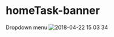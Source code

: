 # homeTask-banner

Dropdown menu
![2018-04-22 15 03 34](https://user-images.githubusercontent.com/37981601/39094829-d36d7ad0-463e-11e8-9e91-145e02d1c23e.png)
